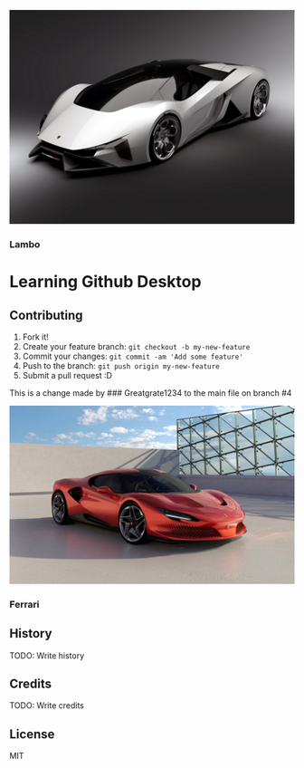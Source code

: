 ![Hello](Banner_img.jpg "Car img")
### Lambo 
# Learning Github Desktop


## Contributing

1. Fork it!
2. Create your feature branch: `git checkout -b my-new-feature`
3. Commit your changes: `git commit -am 'Add some feature'`
4. Push to the branch: `git push origin my-new-feature`
5. Submit a pull request :D

This is a change made by ### Greatgrate1234 to the main file on branch #4


![Hello](Ferrari_banner.jpg "Car img")

### Ferrari

## History

TODO: Write history

## Credits

TODO: Write credits




## License
MIT
